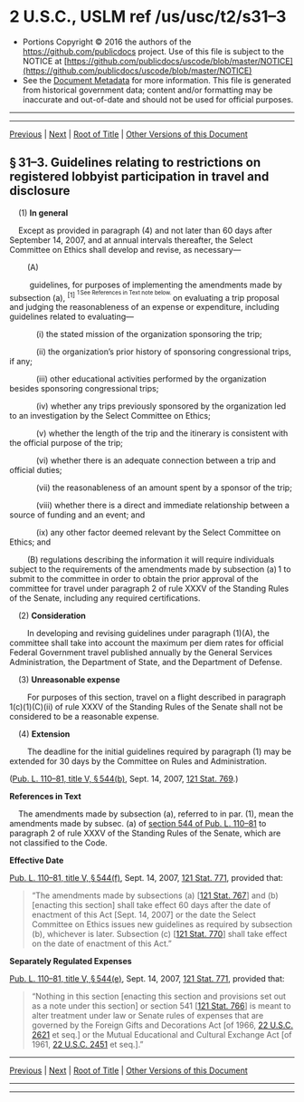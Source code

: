 ---
---

# 2 U.S.C., USLM ref /us/usc/t2/s31–3

* Portions Copyright © 2016 the authors of the https://github.com/publicdocs project.
  Use of this file is subject to the NOTICE at [https://github.com/publicdocs/uscode/blob/master/NOTICE](https://github.com/publicdocs/uscode/blob/master/NOTICE)
* See the [Document Metadata](././../../../..//README.md) for more information.
  This file is generated from historical government data; content and/or formatting may be inaccurate and out-of-date and should not be used for official purposes.

----------
----------

[Previous](./../../../..//us/usc/t2/ch3/m__us_usc_t2_s31–2.md) | [Next](./../../../..//us/usc/t2/ch3/m__us_usc_t2_s31a.md) | [Root of Title](./../../../../) | [Other Versions of this Document](https://publicdocs.github.io/go/links?ns=uslm&ref=%2Fus%2Fusc%2Ft2%2Fs31%E2%80%933)

## § 31–3. Guidelines relating to restrictions on registered lobbyist participation in travel and disclosure

    (1) __In general__ 

    Except as provided in paragraph (4) and not later than 60 days after September 14, 2007, and at annual intervals thereafter, the Select Committee on Ethics shall develop and revise, as necessary—

        (A)

         guidelines, for purposes of implementing the amendments made by subsection (a), <sup>\[1\]</sup>  <sup><sup> 1 See References in Text note below. </sup></sup>  on evaluating a trip proposal and judging the reasonableness of an expense or expenditure, including guidelines related to evaluating—

            (i) the stated mission of the organization sponsoring the trip;

            (ii) the organization’s prior history of sponsoring congressional trips, if any;

            (iii) other educational activities performed by the organization besides sponsoring congressional trips;

            (iv) whether any trips previously sponsored by the organization led to an investigation by the Select Committee on Ethics;

            (v) whether the length of the trip and the itinerary is consistent with the official purpose of the trip;

            (vi) whether there is an adequate connection between a trip and official duties;

            (vii) the reasonableness of an amount spent by a sponsor of the trip;

            (viii) whether there is a direct and immediate relationship between a source of funding and an event; and

            (ix) any other factor deemed relevant by the Select Committee on Ethics; and

        (B) regulations describing the information it will require individuals subject to the requirements of the amendments made by subsection (a) 1 to submit to the committee in order to obtain the prior approval of the committee for travel under paragraph 2 of rule XXXV of the Standing Rules of the Senate, including any required certifications.

    (2) __Consideration__ 

        In developing and revising guidelines under paragraph (1)(A), the committee shall take into account the maximum per diem rates for official Federal Government travel published annually by the General Services Administration, the Department of State, and the Department of Defense.

    (3) __Unreasonable expense__ 

        For purposes of this section, travel on a flight described in paragraph 1(c)(1)(C)(ii) of rule XXXV of the Standing Rules of the Senate shall not be considered to be a reasonable expense.

    (4) __Extension__ 

        The deadline for the initial guidelines required by paragraph (1) may be extended for 30 days by the Committee on Rules and Administration.

([Pub. L. 110–81, title V, § 544(b)][/us/pl/110/81/s544/b], Sept. 14, 2007, [121 Stat. 769][/us/stat/121/769].)

 __References in Text__ 

    The amendments made by subsection (a), referred to in par. (1), mean the amendments made by subsec. (a) of [section 544 of Pub. L. 110–81][/us/pl/110/81/s544] to paragraph 2 of rule XXXV of the Standing Rules of the Senate, which are not classified to the Code.

 __Effective Date__ 

[Pub. L. 110–81, title V, § 544(f)][/us/pl/110/81/s544/f], Sept. 14, 2007, [121 Stat. 771][/us/stat/121/771], provided that: 

> “The amendments made by subsections (a) \[[121 Stat. 767][/us/stat/121/767]\] and (b) \[enacting this section\] shall take effect 60 days after the date of enactment of this Act \[Sept. 14, 2007\] or the date the Select Committee on Ethics issues new guidelines as required by subsection (b), whichever is later. Subsection (c) \[[121 Stat. 770][/us/stat/121/770]\] shall take effect on the date of enactment of this Act.”

 __Separately Regulated Expenses__ 

[Pub. L. 110–81, title V, § 544(e)][/us/pl/110/81/s544/e], Sept. 14, 2007, [121 Stat. 771][/us/stat/121/771], provided that: 

> “Nothing in this section \[enacting this section and provisions set out as a note under this section\] or section 541 \[[121 Stat. 766][/us/stat/121/766]\] is meant to alter treatment under law or Senate rules of expenses that are governed by the Foreign Gifts and Decorations Act \[of 1966, [22 U.S.C. 2621][/us/usc/t22/s2621] et seq.\] or the Mutual Educational and Cultural Exchange Act \[of 1961, [22 U.S.C. 2451][/us/usc/t22/s2451] et seq.\].”

----------

[Previous](./../../../..//us/usc/t2/ch3/m__us_usc_t2_s31–2.md) | [Next](./../../../..//us/usc/t2/ch3/m__us_usc_t2_s31a.md) | [Root of Title](./../../../../) | [Other Versions of this Document](https://publicdocs.github.io/go/links?ns=uslm&ref=%2Fus%2Fusc%2Ft2%2Fs31%E2%80%933)

----------
----------

[/us/pl/110/81/s544/b]: https://publicdocs.github.io/go/links?ns=uslm&ref=%2Fus%2Fpl%2F110%2F81%2Fs544%2Fb
[/us/stat/121/769]: https://publicdocs.github.io/go/links?ns=uslm&ref=%2Fus%2Fstat%2F121%2F769
[/us/pl/110/81/s544]: https://publicdocs.github.io/go/links?ns=uslm&ref=%2Fus%2Fpl%2F110%2F81%2Fs544
[/us/pl/110/81/s544/f]: https://publicdocs.github.io/go/links?ns=uslm&ref=%2Fus%2Fpl%2F110%2F81%2Fs544%2Ff
[/us/stat/121/771]: https://publicdocs.github.io/go/links?ns=uslm&ref=%2Fus%2Fstat%2F121%2F771
[/us/stat/121/767]: https://publicdocs.github.io/go/links?ns=uslm&ref=%2Fus%2Fstat%2F121%2F767
[/us/stat/121/770]: https://publicdocs.github.io/go/links?ns=uslm&ref=%2Fus%2Fstat%2F121%2F770
[/us/pl/110/81/s544/e]: https://publicdocs.github.io/go/links?ns=uslm&ref=%2Fus%2Fpl%2F110%2F81%2Fs544%2Fe
[/us/stat/121/771]: https://publicdocs.github.io/go/links?ns=uslm&ref=%2Fus%2Fstat%2F121%2F771
[/us/stat/121/766]: https://publicdocs.github.io/go/links?ns=uslm&ref=%2Fus%2Fstat%2F121%2F766
[/us/usc/t22/s2621]: https://publicdocs.github.io/go/links?ns=uslm&ref=%2Fus%2Fusc%2Ft22%2Fs2621
[/us/usc/t22/s2451]: https://publicdocs.github.io/go/links?ns=uslm&ref=%2Fus%2Fusc%2Ft22%2Fs2451


